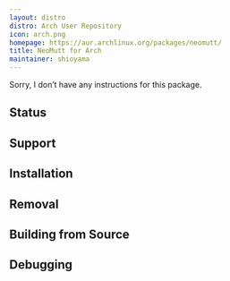 ```yaml
---
layout: distro
distro: Arch User Repository
icon: arch.png
homepage: https://aur.archlinux.org/packages/neomutt/
title: NeoMutt for Arch
maintainer: shioyama
---
```


Sorry, I don’t have any instructions for this package.

## Status

## Support

## Installation

## Removal

## Building from Source

## Debugging

